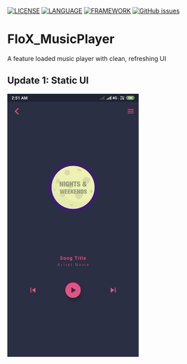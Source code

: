 
[![LICENSE](https://img.shields.io/badge/license-Anti%20996-blue.svg)](https://github.com/996icu/996.ICU/blob/master/LICENSE)  [![LANGUAGE](https://img.shields.io/static/v1?label=Language&message=Dart&color=blue)](https://dart.dev/)   [![FRAMEWORK](https://img.shields.io/static/v1?label=Framework&message=Flutter&color=blue)](https://flutter.dev/)    [![GitHub issues](https://img.shields.io/github/issues/Purukitto/FloX_MusicPlayer?style=flat-square)](https://github.com/Purukitto/FloX_MusicPlayer/issues)

# FloX_MusicPlayer
A feature loaded music player with clean, refreshing UI


## Update 1: Static UI

<img src="https://github.com/Purukitto/FloX_MusicPlayer/blob/master/git_assests/1.png"  width="300">
